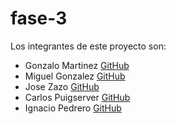 # fase-3

Los integrantes de este proyecto son: 

- Gonzalo Martinez [GitHub](https://github.com/GonzaloGmv)
- Miguel Gonzalez [GitHub](https://github.com/migueliiin)
- Jose Zazo [GitHub](https://github.com/jzazooro)
- Carlos Puigserver [GitHub](https://github.com/carlospuigserver)
- Ignacio Pedrero [GitHub](https://github.com/Nachopedrero)
